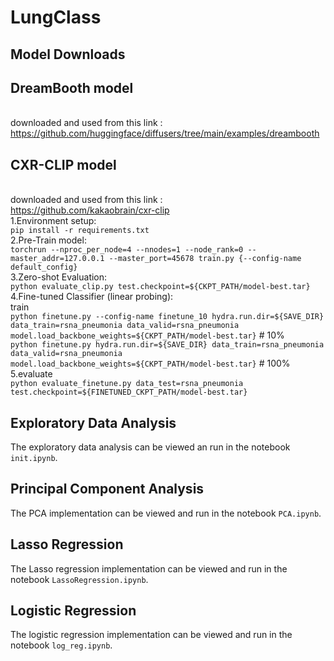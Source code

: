 # LungClass

## Model Downloads
## DreamBooth model 
<br>downloaded and used from this link :<br> https://github.com/huggingface/diffusers/tree/main/examples/dreambooth <br>


## CXR-CLIP model  
<br>downloaded and used from this link : <br>https://github.com/kakaobrain/cxr-clip <br>
1.Environment setup: <br>
`pip install -r requirements.txt`<br>
2.Pre-Train model:<br> 
`torchrun --nproc_per_node=4 --nnodes=1 --node_rank=0 --master_addr=127.0.0.1 --master_port=45678 train.py {--config-name default_config}`<br>
3.Zero-shot Evaluation:<br> `python evaluate_clip.py test.checkpoint=${CKPT_PATH/model-best.tar}`<br>
4.Fine-tuned Classifier (linear probing):<br>
train<br>
`python finetune.py --config-name finetune_10 hydra.run.dir=${SAVE_DIR} data_train=rsna_pneumonia data_valid=rsna_pneumonia model.load_backbone_weights=${CKPT_PATH/model-best.tar}` # 10%<br>
`python finetune.py hydra.run.dir=${SAVE_DIR} data_train=rsna_pneumonia data_valid=rsna_pneumonia model.load_backbone_weights=${CKPT_PATH/model-best.tar}` # 100%<br>
5.evaluate<br>
`python evaluate_finetune.py data_test=rsna_pneumonia test.checkpoint=${FINETUNED_CKPT_PATH/model-best.tar}`<br>



## Exploratory Data Analysis
The exploratory data analysis can be viewed an run in the notebook `init.ipynb`.

## Principal Component Analysis
The PCA implementation can be viewed and run in the notebook `PCA.ipynb`.

## Lasso Regression 
The Lasso regression implementation can be viewed and run in the notebook `LassoRegression.ipynb`.

## Logistic Regression
The logistic regression implementation can be viewed and run in the notebook `log_reg.ipynb`.


